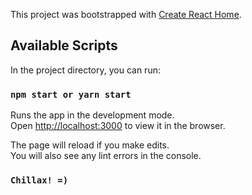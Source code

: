 This project was bootstrapped with [Create React Home](https://github.com/facebook/create-react-app).

## Available Scripts

In the project directory, you can run:

### `npm start or yarn start`

Runs the app in the development mode.<br />
Open [http://localhost:3000](http://localhost:3000) to view it in the browser.

The page will reload if you make edits.<br />
You will also see any lint errors in the console.
### `Chillax! =)`
